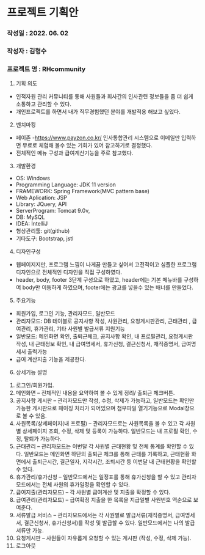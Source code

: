 # 프로젝트 기획안
### 작성일 : 2022. 06. 02
### 작성자 : 김형수
### 프로젝트 명 : RHcommunity

1. 기획 의도
+ 인적자원 관리 커뮤니티를 통해 사원들과 회사간의 인사관련 정보들을 좀 더 쉽게 소통하고 관리할 수 있다.
+ 개인프로젝트를 하면서 내가 직무경험했던 분야를 개발적용 해보고 싶었다.

2. 벤치마킹
+ 페이존 -https://www.payzon.co.kr/ 인사통합관리 시스템으로 이메일만 입력하면 무료로 체험해 볼수 있는 기회가 있어 참고하기로 결정했다.
+ 전체적인 메뉴 구성과 급여계산기능을 주로 참고했다.

3. 개발환경
+ OS: Windows
+ Programming Language: JDK 11 version
+ FRAMEWORK: Spring Framework(MVC pattern base)
+ Web Aplication: JSP
+ Library: JQuery, API
+ ServerProgram: Tomcat 9.0v, 
+ DB: MySQL 
+ IDEA: IntelliJ 
+ 형상관리툴: git(github)
+ 기타도구: Bootstrap, jstl

4. 디자인구성
+ 웹페이지지만, 프로그램 느낌이 나게끔 만들고 싶어서 고전적이고 심플한 프로그램 디자인으로 전체적인 디자인을 직접 구성하였다.
+ header, body, footer 3단계 구성으로 하였고, header에는 기본 메뉴바를 구성하여 body만 이동하게 하였으며, footer에는 광고를 넣을수 있는 배너를 만들었다. 

5. 주요기능
+ 회원가입, 로그인 기능, 관리자모드, 일반모드
+ 관리자모드: DB 테이블로 공지사항 작성, 사원관리, 요청게시판관리, 근태관리 , 급여관리, 휴가관리, 기타 사원별 발급서류 지원기능
+ 일반모드: 메인화면 확인, 출퇴근체크, 공지사항 확인, 내 프로필관리, 요청게시판 작성, 내 근태정보 확인, 내 급여명세서, 휴가신청, 결근신청서, 재직증명서, 급여명세서 출력가능  
+ 급여 계산지출 기능을 제공한다. 

6. 상세기능 설명
1)	로그인/회원가입.
2)	메인화면 – 전체적인 내용을 요약하여 볼 수 있게 정리/ 출퇴근 체크버튼.
3)	공지사항 게시판 – 관리자모드만 작성, 수정, 삭제가 가능하고, 일반모드는 확인만 가능한 게시판으로 페이징 처리가 되어있으며 첨부파일 열기기능으로 Modal창으로 볼 수 있음. 
4)	사원목록/상세페이지(내 프로필) – 관리자모드로는 사원목록을 볼 수 있고 각 사원별 상세페이지 조회, 수정, 삭제 및 등록이 가능하다. 일반모드는 내 프로필 확인, 수정, 탈퇴가 가능하다. 
5)	근태관리 – 관리자모드는 이번달 각 사원별 근태현황 및 전체 통계를 확인할 수 있다. 일반모드는 메인화면 하단의 출퇴근 체크를 통해 근태를 기록하고, 근태현황 화면에서 출퇴근시간, 결근일자, 지각시간, 조퇴시간 등 이번달 내 근태현황을 확인할 수 있다.  
6)	휴가관리/휴가신청 – 일반모드에서는 일정표를 통해 휴가신청을 할 수 있고 관리자모드에서는 전체 사원의 휴가일정을 확인할 수 있다.
7)	급여지출(관리자모드) – 각 사원별 급여계산 및 지출을 확정할 수 있다.
8)	급여관리(관리자모드) – 급여확정 지출을 한 목록을 지급일별 사원번호 역순으로 보여준다. 
9)	서류발급 서비스 – 관리자모드에서는 각 사원별로 발급서류(재직증명서, 급여명세서, 결근신청서, 휴가신청서)를 작성 및 발급할 수 있다. 일반모드에서는 나의 발급서류만 가능.
10)	요청게시판 – 사원들이 자유롭게 요청할 수 있는 게시판 (작성, 수정, 삭제 가능).
11)	로그아웃

